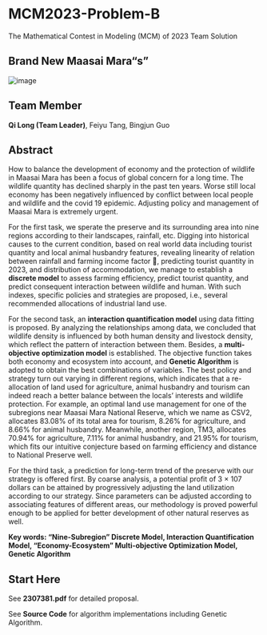 # MCM2023-Problem-B
The Mathematical Contest in Modeling (MCM) of 2023 Team Solution

## Brand New Maasai Mara“s”

![image](https://github.com/QiLong25/MCM2023-Problem-B-Finalist/assets/143149589/6b735605-536d-4883-a8fa-ea0c35e41686)

## Team Member

**Qi Long (Team Leader)**, Feiyu Tang, Bingjun Guo

## Abstract
How to balance the development of economy and the protection of wildlife in Maasai Mara has been a focus of global concern for a long time. The wildlife quantity has declined sharply in the past ten years. Worse still local economy has been negatively influenced by conflict between local people and wildlife and the covid 19 epidemic. Adjusting policy and management of Maasai Mara is extremely urgent. 

For the first task, we sperate the preserve and its surrounding area into nine regions according to their landscapes, rainfall, etc. Digging into historical causes to the current condition, based on real world data including tourist quantity and local animal husbandry features, revealing linearity of relation between rainfall and farming income factor , predicting tourist quantity in 2023, and distribution of accommodation, we manage to establish a **discrete model** to assess farming efficiency, predict tourist quantity, and predict consequent interaction between wildlife and human. With such indexes, specific policies and strategies are proposed, i.e., several recommended allocations of industrial land use. 

For the second task, an **interaction quantification model** using data fitting is proposed. By analyzing the relationships among data, we concluded that wildlife density is influenced by both human density and livestock density, which reflect the pattern of interaction between them. Besides, a **multi-objective optimization model** is established. The objective function takes both economy and ecosystem into account, and **Genetic Algorithm** is adopted to obtain the best combinations of variables. The best policy and strategy turn out varying in different regions, which indicates that a re-allocation of land used for agriculture, animal husbandry and tourism can indeed reach a better balance between the locals’ interests and wildlife protection. For example, an optimal land use management for one of the subregions near Maasai Mara National Reserve, which we name as CSV2, allocates 83.08% of its total area for tourism, 8.26% for agriculture, and 8.66% for animal husbandry. Meanwhile, another region, TM3, allocates 70.94% for agriculture, 7.11% for animal husbandry, and 21.95% for tourism, which fits our intuitive conjecture based on farming efficiency and distance to National Preserve well. 

For the third task, a prediction for long-term trend of the preserve with our strategy is offered first. By coarse analysis, a potential profit of 3 × 107 dollars can be attained by progressively adjusting the land utilization according to our strategy. Since parameters can be adjusted according to associating features of different areas, our methodology is proved powerful enough to be applied for better development of other natural reserves as well.

**Key words: “Nine-Subregion” Discrete Model, Interaction Quantification Model, “Economy-Ecosystem” Multi-objective Optimization Model, Genetic Algorithm**

## Start Here
See **2307381.pdf** for detailed proposal.

See **Source Code** for algorithm implementations including Genetic Algorithm.
